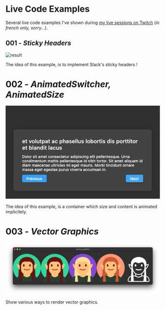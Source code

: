 # Live Code Examples

Several live code examples I've shown during [my live sessions on Twitch](https://twitch.tv/aloisdeniel) (*in french only, sorry...*). 

## 001 - *Sticky Headers*

![result](001_sticky_headers/result.gif)

The idea of this example, is to implement Slack's sticky headers !

# 002 - *AnimatedSwitcher, AnimatedSize*

![result](002_animated_size_switcher/result.gif)

The idea of this example, is a container which size and content is animated implicitely.

# 003 - *Vector Graphics*

![result](003_vector_graphics/result.png)

Show various ways to render vector graphics.